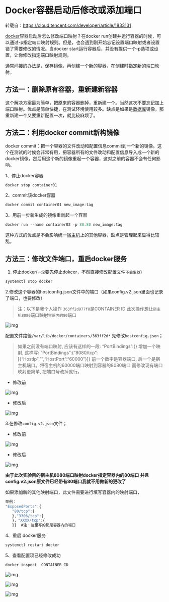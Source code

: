 # Docker容器启动后修改或添加端口

转载自：https://cloud.tencent.com/developer/article/1833131

[docker](https://cloud.tencent.com/product/tke?from=10680)容器启动后怎么修改端口映射？在docker run创建并运行容器的时候，可以通过-p指定端口映射规则。但是，也会遇到刚开始忘记设置端口映射或者设置错了需要修改的情况。当docker start运行容器后，并没有提供一个-p选项或设置，让你修改指定端口映射规则。

通常间接的办法是，保存镜像，再创建一个新的容器，在创建时指定新的端口映射。

## 方法一：删除原有容器，重新建新容器

这个解决方案最为简单，把原来的容器删掉，重新建一个。当然这次不要忘记加上端口映射。优点是简单快捷，在测试环境使用较多。缺点是如果是[数据库](https://cloud.tencent.com/solution/database?from=10680)镜像，那重新建一个又要重新配置一次，就比较麻烦了。

## 方法二：利用docker commit新构镜像

docker commit：把一个容器的文件改动和配置信息commit到一个新的镜像。这个在测试的时候会非常有用，把容器所有的文件改动和配置信息导入成一个新的docker镜像，然后用这个新的镜像重起一个容器，这对之前的容器不会有任何影响。

1、停止docker容器

```javascript
docker stop container01
```

2、commit该docker容器

```javascript
docker commit container01 new_image:tag
```

3、用前一步新生成的镜像重新起一个容器

```javascript
docker run --name container02 -p 80:80 new_image:tag
```

这种方式的优点是不会影响统一[宿主机](https://cloud.tencent.com/product/cdh?from=10680)上的其他容器，缺点是管理起来显得比较乱。

## 方法三：修改文件端口，重启docker服务

1. 停止docker(`一定`要先停止dokcer，不然直接修改配置文件`不会生效`)

```javascript
systemctl stop docker
```

2.修改这个容器的hostconfig.json文件中的端口（如果config.v2.json里面也记录了端口，也要修改）

>  注：以下是我个人操作 `363ff2d977f8`是CONTAINER ID 此次操作想让`宿主机8080`端口映射`容器内的80`端口 

![img](https://file.pandacode.cn/blog/202204241647014.png)

 配置文件路径`/var/lib/docker/containers/363ff2d*` 先修改`hostconfig.json`；

>  如果之前没有端口映射, 应该有这样的一段: “PortBindings”:{} 增加一个映射, 这样写: “PortBindings”:{“8080/tcp”:[{“HostIp”:””,“HostPort”:“60000”}]} 前一个数字是容器端口, 后一个是宿主机端口。将宿主机的60000端口映射到容器的8080端口 而修改现有端口映射更简单, 把端口号改掉就行。 

- 修改前 

![img](https://file.pandacode.cn/blog/202204241647837.png)

- 修改后

![img](https://file.pandacode.cn/blog/202204241647629.png)

 3.在修改`config.v2.json`文件；

- 修改前 

![img](https://file.pandacode.cn/blog/202204241648192.png)

- 修改后 

![img](https://file.pandacode.cn/blog/202204241648205.png)

 **由于此次实验目的宿主机8080端口映射docker指定容器内的80端口** **并且config.v2.json原文件已经带有80端口我就不用做新的更改了**

如果添加新的其他映射端口，此文件需要进行填写容器内的映射端口，

```javascript
举例：
"ExposedPorts":{
   "80/tcp":{
   },"3306/tcp":{
   }，"XXXX/tcp":{
   }}  #注：这里写的都是容器内的端口
```

4、重启 docker服务

```javascript
systemctl restart docker
```

5、查看配置项已经修改成功

```javascript
docker inspect  CONTAINER ID
```

![img](https://file.pandacode.cn/blog/202204241648545.png)

![img](https://file.pandacode.cn/blog/202204241648989.png)

![img](https://file.pandacode.cn/blog/202204241648543.png)